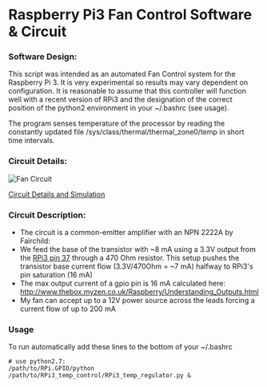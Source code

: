 # Raspberry Pi3 Fan Control Software & Circuit

### Software Design:

This script was intended as an automated Fan Control system for the Raspberry Pi 3. It is very experimental so results may vary dependent on configuration. It is reasonable to assume that this controller will function well with a recent version of RPi3 and the designation of the correct position of the python2 environment in your ~/.bashrc (see usage).

The program senses temperature of the processor by reading the constantly updated file /sys/class/thermal/thermal_zone0/temp in short time intervals.

### Circuit Details:

![Fan Circuit](https://sandman2127.github.io/images/FAN_RPi_circuit_sim.png)

[Circuit Details and Simulation](https://sandman2127.github.io/design/Pi_Fan_Proj/)

### Circuit Description:
- The circuit is a common-emitter amplifier with an NPN 2222A by Fairchild:
- We feed the base of the transistor with ~8 mA using a 3.3V output from the [RPi3 pin 37](https://docs.microsoft.com/en-us/windows/iot-core/learn-about-hardware/pinmappings/pinmappingsrpi) through a 470 Ohm resistor. This setup pushes the transistor base current flow (3.3V/470Ohm = ~7 mA) halfway to RPi3's pin saturation (16 mA)
- The max output current of a gpio pin is 16 mA calculated here: http://www.thebox.myzen.co.uk/Raspberry/Understanding_Outputs.html
- My fan can accept up to a 12V power source across the leads forcing a current flow of up to 200 mA 

### Usage
To run automatically add these lines to the bottom of your ~/.bashrc
```
# use python2.7:
/path/to/RPi.GPIO/python /path/to/RPi3_temp_control/RPi3_temp_regulator.py & 
```




